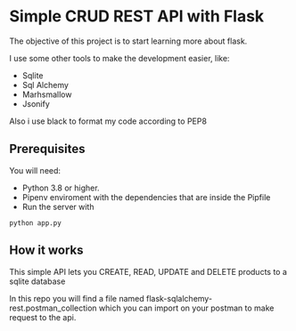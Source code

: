 # Simple CRUD REST API with Flask

The objective of this project is to start learning more about flask.

I use some other tools to make the development easier, like:

- Sqlite
- Sql Alchemy
- Marhsmallow
- Jsonify

Also i use black to format my code according to PEP8

## Prerequisites

You will need:

- Python 3.8 or higher.
- Pipenv enviroment with the dependencies that are inside the Pipfile
- Run the server with

```
python app.py
```

## How it works

This simple API lets you CREATE, READ, UPDATE and DELETE products to a sqlite database

In this repo you will find a file named flask-sqlalchemy-rest.postman_collection which you can import on your postman to make request to the api.
